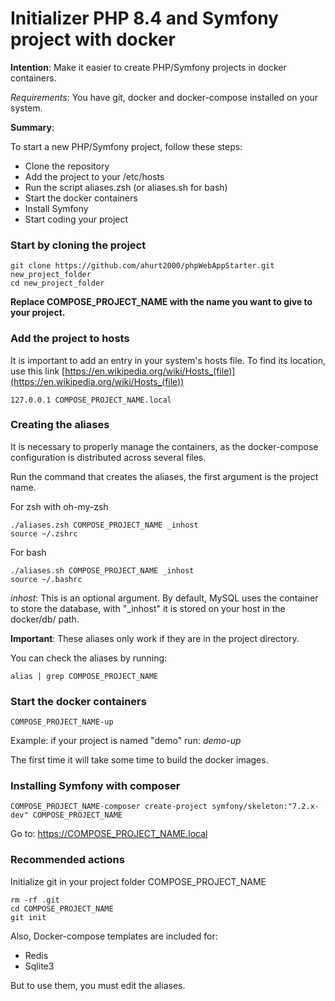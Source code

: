 # Initializer PHP 8.4 and Symfony project with docker

**Intention**: Make it easier to create PHP/Symfony projects in docker containers.

*Requirements*: You have git, docker and docker-compose installed on your system.

**Summary**:

To start a new PHP/Symfony project, follow these steps:

- Clone the repository
- Add the project to your /etc/hosts
- Run the script aliases.zsh (or aliases.sh for bash)
- Start the docker containers
- Install Symfony
- Start coding your project

### Start by cloning the project

```
git clone https://github.com/ahurt2000/phpWebAppStarter.git new_project_folder
cd new_project_folder
```

**Replace COMPOSE_PROJECT_NAME with the name you want to give to your project.**

### Add the project to hosts

It is important to add an entry in your system's hosts file. To find its location, use this link [https://en.wikipedia.org/wiki/Hosts_(file)](https://en.wikipedia.org/wiki/Hosts_(file))

```
127.0.0.1 COMPOSE_PROJECT_NAME.local
```

### Creating the aliases

It is necessary to properly manage the containers, as the docker-compose configuration is distributed across several files.

Run the command that creates the aliases, the first argument is the project name.

For zsh with oh-my-zsh

```
./aliases.zsh COMPOSE_PROJECT_NAME _inhost
source ~/.zshrc
```

For bash
```
./aliases.sh COMPOSE_PROJECT_NAME _inhost
source ~/.bashrc
```

*inhost*: This is an optional argument. By default, MySQL uses the container to store the database, with "_inhost" it is stored on your host in the docker/db/ path.

**Important**: These aliases only work if they are in the project directory.

You can check the aliases by running:

```
alias | grep COMPOSE_PROJECT_NAME
```

### Start the docker containers

```
COMPOSE_PROJECT_NAME-up
```

Example: if your project is named "demo" run: *demo-up*

The first time it will take some time to build the docker images. 

### Installing Symfony with composer

```
COMPOSE_PROJECT_NAME-composer create-project symfony/skeleton:"7.2.x-dev" COMPOSE_PROJECT_NAME
```

Go to: https://COMPOSE_PROJECT_NAME.local

### Recommended actions

Initialize git in your project folder COMPOSE_PROJECT_NAME

```
rm -rf .git
cd COMPOSE_PROJECT_NAME
git init
```

Also, Docker-compose templates are included for:

- Redis
- Sqlite3

But to use them, you must edit the aliases.